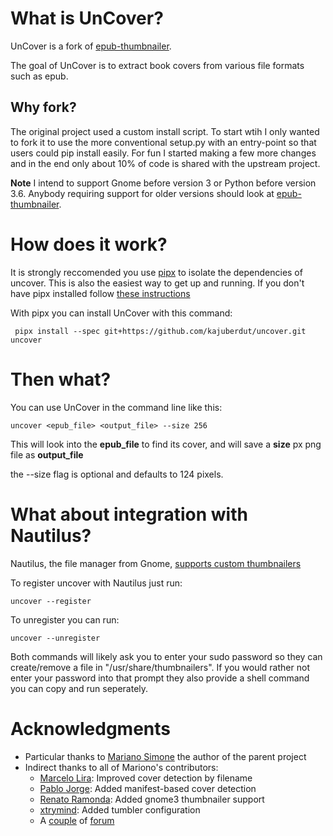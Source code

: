# What is UnCover?
UnCover is a fork of [epub-thumbnailer](https://github.com/marianosimone/epub-thumbnailer).

The goal of UnCover is to extract book covers from various file formats such as epub.

## Why fork?

The original project used a custom install script. To start wtih I only wanted to fork it to use the more conventional setup.py with an entry-point so that users could pip install easily. For fun I started making a few more changes and in the end only about 10% of code is shared with the upstream project.

**Note** I intend to support Gnome before version 3 or Python before version 3.6. Anybody requiring support for older versions should look at [epub-thumbnailer](https://github.com/marianosimone/epub-thumbnailer).

# How does it work?
It is strongly reccomended you use [pipx](https://github.com/pipxproject/pipx) to isolate the dependencies of uncover. This is also the easiest way to get up and running. If you don't have pipx installed follow [these instructions](https://github.com/pipxproject/pipx#install-pipx)

With pipx you can install UnCover with this command:

```
 pipx install --spec git+https://github.com/kajuberdut/uncover.git uncover
```

# Then what?

You can use UnCover in the command line like this:
```
uncover <epub_file> <output_file> --size 256
```

This will look into the **epub_file** to find its cover, and will save a **size** px png file as **output_file**

the --size flag is optional and defaults to 124 pixels.

# What about integration with Nautilus?

Nautilus, the file manager from Gnome, [supports custom thumbnailers](https://developer.gnome.org/integration-guide/stable/thumbnailer.html.en)

To register uncover with Nautilus just run:
```
uncover --register
```

To unregister you can run:
```
uncover --unregister
```

Both commands will likely ask you to enter your sudo password so they can create/remove a file in "/usr/share/thumbnailers". If you would rather not enter your password into that prompt they also provide a shell command you can copy and run seperately.

# Acknowledgments

- Particular thanks to [Mariano Simone](https://github.com/marianosimone) the author of the parent project
- Indirect thanks to all of Mariono's contributors:
    - [Marcelo Lira](https://github.com/setanta): Improved cover detection by filename
    - [Pablo Jorge](https://github.com/pablojorge): Added manifest-based cover detection
    - [Renato Ramonda](https://github.com/renatoram): Added gnome3 thumbnailer support
    - [xtrymind](https://github.com/xtrymind): Added tumbler configuration
    - A [couple](http://ubuntuforums.org/showthread.php?t=278162) of [forum](http://ubuntuforums.org/showthread.php?t=1046678)
